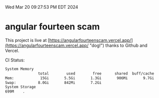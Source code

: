 Wed Mar 20 09:27:53 PM EDT 2024

# angular fourteen scam


This project is live at [https://angularfourteenscam.vercel.app/](https://angularfourteenscam.vercel.app/ "dog!") thanks to Github and Vercel.

CI Status: 

```bash
System Memory
               total        used        free      shared  buff/cache   available
Mem:            15Gi       5.5Gi       1.3Gi       906Mi       9.7Gi       9.7Gi
Swap:          8.0Gi       842Mi       7.2Gi
System Storage
699M	.

